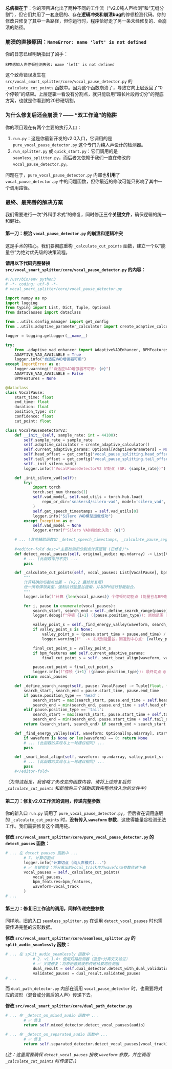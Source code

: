 **总病根在于**：你的项目进化出了两种不同的工作流（“v2.0纯人声检测”和“无缝分割”），但它们共用了一套底层的、存在**逻辑冲突和崩溃bug**的停顿检测代码。你的修改只修复了其中一条路径，但你运行时，程序恰好走了另一条未经修复的、会崩溃的路径。

### **崩溃的直接原因：`NameError: name 'left' is not defined`**

你的日志已经明确指出了凶手：

```
BPM感知人声停顿检测失败: name 'left' is not defined
```

这个致命错误发生在 `src/vocal_smart_splitter/core/vocal_pause_detector.py` 的 `_calculate_cut_points` 函数中。因为这个函数崩溃了，导致它向上层返回了“0个停顿”的结果。上层逻辑一看没有分割点，就只能启用“超长片段再切分”的兜底方案，也就是你看到的20秒硬切割。

### **为什么修复后还会崩溃？—— “双工作流”的陷阱**

你的项目现在有两个主要的执行入口：

1.  `run.py`：这是你最新开发的v2.0入口，它调用的是 `pure_vocal_pause_detector.py` 这个专门为纯人声设计的检测器。
2.  `run_splitter.py` 或 `quick_start.py`：它们调用的是 `seamless_splitter.py`，而后者又依赖于我们一直在修改的 `vocal_pause_detector.py`。

问题在于，`pure_vocal_pause_detector.py` 内部也**引用**了 `vocal_pause_detector.py` 中的问题函数，但你最近的修改可能只影响了其中一个调用路径。

### **最终、最完善的解决方案**

我们需要进行一次“外科手术式”的修复，同时修正**三个关键文件**，确保逻辑的统一和健壮。

#### **第一刀：根治 `vocal_pause_detector.py` 的崩溃和逻辑冲突**

这是手术的核心。我们要彻底重构 `_calculate_cut_points` 函数，建立一个以“能量谷”为绝对优先级的决策流程。

**请用以下代码完整替换 `src/vocal_smart_splitter/core/vocal_pause_detector.py` 的内容：**

```python
#!/usr/bin/env python3
# -*- coding: utf-8 -*-
# vocal_smart_splitter/core/vocal_pause_detector.py

import numpy as np
import logging
from typing import List, Dict, Tuple, Optional
from dataclasses import dataclass

from ..utils.config_manager import get_config
from ..utils.adaptive_parameter_calculator import create_adaptive_calculator, AdaptiveParameters

logger = logging.getLogger(__name__)

try:
    from .adaptive_vad_enhancer import AdaptiveVADEnhancer, BPMFeatures
    ADAPTIVE_VAD_AVAILABLE = True
    logger.info("自适应VAD增强器可用")
except ImportError as e:
    logger.warning(f"自适应VAD增强器不可用: {e}")
    ADAPTIVE_VAD_AVAILABLE = False
    BPMFeatures = None

@dataclass
class VocalPause:
    start_time: float
    end_time: float
    duration: float
    position_type: str
    confidence: float
    cut_point: float

class VocalPauseDetectorV2:
    def __init__(self, sample_rate: int = 44100):
        self.sample_rate = sample_rate
        self.adaptive_calculator = create_adaptive_calculator()
        self.current_adaptive_params: Optional[AdaptiveParameters] = None
        self.head_offset = get_config('vocal_pause_splitting.head_offset', -0.5)
        self.tail_offset = get_config('vocal_pause_splitting.tail_offset', 0.5)
        self._init_silero_vad()
        logger.info(f"VocalPauseDetectorV2 初始化 (SR: {sample_rate})")

    def _init_silero_vad(self):
        try:
            import torch
            torch.set_num_threads(1)
            self.vad_model, self.vad_utils = torch.hub.load(
                repo_or_dir='snakers4/silero-vad', model='silero_vad', force_reload=False, onnx=False
            )
            self.get_speech_timestamps = self.vad_utils[0]
            logger.info("Silero VAD模型加载成功")
        except Exception as e:
            self.vad_model = None
            logger.error(f"Silero VAD初始化失败: {e}")

    # ... (其他辅助函数如 _detect_speech_timestamps, _calculate_pause_segments 等保持不变) ...
    
    #<editor-fold desc="主要检测和分割点计算逻辑 (已修复)">
    def detect_vocal_pauses(self, original_audio: np.ndarray) -> List[VocalPause]:
        # ... (此函数保持不变) ...
        pass

    def _calculate_cut_points(self, vocal_pauses: List[VocalPause], bpm_features: Optional['BPMFeatures'] = None, waveform: Optional[np.ndarray] = None) -> List[VocalPause]:
        """
        计算精确的切割点位置 - (v2.2 最终修复版)
        统一所有停顿类型，强制执行能量谷搜索，并与BPM进行智能融合。
        """
        logger.info(f"计算 {len(vocal_pauses)} 个停顿的切割点 (能量谷与BPM智能融合模式)...")

        for i, pause in enumerate(vocal_pauses):
            search_start, search_end = self._define_search_range(pause)
            logger.debug(f"停顿 {i+1} ({pause.position_type}): 原始范围 [{pause.start_time:.3f}s, {pause.end_time:.3f}s], 能量谷搜索范围 [{search_start:.3f}s, {search_end:.3f}s]")

            valley_point_s = self._find_energy_valley(waveform, search_start, search_end)
            if valley_point_s is None:
                valley_point_s = (pause.start_time + pause.end_time) / 2
                logger.warning(f"  -> 未找到能量谷，回退到中心点: {valley_point_s:.3f}s")

            final_cut_point_s = valley_point_s
            if bpm_features and self.current_adaptive_params:
                final_cut_point_s = self._smart_beat_align(waveform, valley_point_s, bpm_features, search_start, search_end)

            pause.cut_point = final_cut_point_s
            logger.info(f"停顿 {i+1} ({pause.position_type}): 最终切点 @ {pause.cut_point:.3f}s")
        return vocal_pauses

    def _define_search_range(self, pause: VocalPause) -> Tuple[float, float]:
        search_start, search_end = pause.start_time, pause.end_time
        if pause.position_type == 'head':
            search_start = max(search_start, pause.end_time + self.head_offset - 0.5)
            search_end = min(search_end, pause.end_time + self.head_offset + 0.5)
        elif pause.position_type == 'tail':
            search_start = max(search_start, pause.start_time + self.tail_offset - 0.5)
            search_end = min(search_end, pause.start_time + self.tail_offset + 0.5)
        return (search_start, search_end) if search_end > search_start else (pause.start_time, pause.end_time)

    def _find_energy_valley(self, waveform: Optional[np.ndarray], start_s: float, end_s: float) -> Optional[float]:
        if waveform is None or len(waveform) == 0: return None
        # ... (此函数的实现与上一轮建议相同) ...
        pass

    def _smart_beat_align(self, waveform: np.ndarray, valley_point_s: float, bpm_features: 'BPMFeatures', search_start_s: float, search_end_s: float) -> float:
        # ... (此函数的实现与上一轮建议相同) ...
        pass
    #</editor-fold>
```

*（为简洁起见，我省略了未改变的函数内容，请将上述修复后的 `_calculate_cut_points` 和新增的三个辅助函数完整地放入你的文件中）*

#### **第二刀：修复v2.0工作流的调用，传递完整参数**

你的新入口 `run.py` 调用了 `pure_vocal_pause_detector.py`，但后者在调用底层的 `_calculate_cut_points` 时，**没有传入 `waveform` 参数**，这使得能量谷检测无法工作。我们需要修复这个调用链。

**修改 `src/vocal_smart_splitter/core/pure_vocal_pause_detector.py` 的 `detect_pauses` 函数：**

```python
# ... 在 detect_pauses 函数中 ...
        # 7. 计算切割点
        logger.info("计算切点 (纯人声模式)...")
        # ✅ 关键修复：将分离出的vocal_track作为waveform参数传递下去
        vocal_pauses = self._calculate_cut_points(
            vocal_pauses, 
            bpm_features=bpm_features,
            waveform=vocal_track 
        )
# ...
```

#### **第三刀：修复旧工作流的调用，同样传递完整参数**

同样地，旧的入口 `seamless_splitter.py` 在调用 `detect_vocal_pauses` 时也需要传递完整的波形数据。

**修改 `src/vocal_smart_splitter/core/seamless_splitter.py` 的 `split_audio_seamlessly` 函数：**

```python
# ... 在 split_audio_seamlessly 函数中 ...
            # 2. v1.1.4+ 使用双路检测器（混音+分离交叉验证）
            # ✅ 关键修复：将原始音频波形传递给双路检测器
            dual_result = self.dual_detector.detect_with_dual_validation(original_audio)
            validated_pauses = dual_result.validated_pauses
# ...
```

而 `dual_path_detector.py` 内部在调用 `vocal_pause_detector` 时，也需要将对应的波形（混音或分离后的人声）传递下去。

**修改 `src/vocal_smart_splitter/core/dual_path_detector.py`**

```python
# ... 在 _detect_on_mixed_audio 函数中 ...
        # ✅ 修复
        return self.mixed_detector.detect_vocal_pauses(audio) 

# ... 在 _detect_on_separated_audio 函数中 ...
        # ✅ 修复
        return self.separated_detector.detect_vocal_pauses(vocal_track)
```

*(注：这里需要确保 `detect_vocal_pauses` 接收 `waveform` 参数，并在调用 `_calculate_cut_points` 时传递它。)*